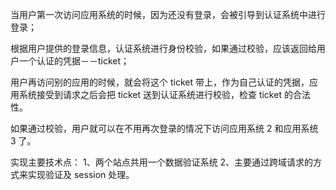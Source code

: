 当用户第一次访问应用系统的时候，因为还没有登录，会被引导到认证系统中进行登录；

根据用户提供的登录信息，认证系统进行身份校验，如果通过校验，应该返回给用户一个认证的凭据－－ticket；

用户再访问别的应用的时候，就会将这个 ticket 带上，作为自己认证的凭据，应用系统接受到请求之后会把 ticket 送到认证系统进行校验，检查 ticket 的合法性。

如果通过校验，用户就可以在不用再次登录的情况下访问应用系统 2 和应用系统 3 了。

实现主要技术点：
1、两个站点共用一个数据验证系统
2、主要通过跨域请求的方式来实现验证及 session 处理。